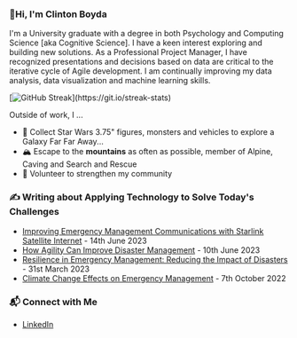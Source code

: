 ### 👋Hi, I'm Clinton Boyda

I'm a University graduate with a degree in both Psychology and Computing Science [aka Cognitive Science]. I have a keen interest exploring and building new solutions.  As a Professional Project Manager, I have recognized presentations and decisions based on data are critical to the iterative cycle of Agile development.  I am continually improving my data analysis, data visualization and machine learning skills.  

[![GitHub Streak](https://streak-stats.demolab.com?user=cboyda&theme=tokyonight&hide_border=true&mode=weekly&card_width="100%")](https://git.io/streak-stats)

Outside of work, I ... 
* 📡 Collect Star Wars 3.75" figures, monsters and vehicles to explore a Galaxy Far Far Away...
* 🏔️ Escape to the **mountains** as often as possible, member of Alpine, Caving and Search and Rescue
* 🙌 Volunteer to strengthen my community

### ✍️ Writing about Applying Technology to Solve Today's Challenges
* [Improving Emergency Management Communications with Starlink Satellite Internet](https://www.linkedin.com/pulse/improving-emergency-management-communications-starlink) - 14th June 2023
* [How Agility Can Improve Disaster Management](https://www.linkedin.com/pulse/how-agility-can-improve-disaster-management-d4h-technologies) - 10th June 2023
* [Resilience in Emergency Management: Reducing the Impact of Disasters](https://www.linkedin.com/pulse/resilience-emergency-management-reducing-impact-disasters) - 31st March 2023
* [Climate Change Effects on Emergency Management](https://www.linkedin.com/pulse/climate-change-effects-emergency-management-d4h-technologies) - 7th October 2022

### 📬 Connect with Me
* [LinkedIn](https://www.linkedin.com/in/clintonboyda/)


